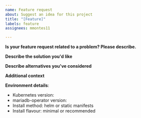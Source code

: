 ```yaml
---
name: Feature request
about: Suggest an idea for this project
title: "[Feature]"
labels: feature
assignees: mmontes11

---
```


**Is your feature request related to a problem? Please describe.**
<!--A clear and concise description of what the problem is-->

**Describe the solution you'd like**
<!--A clear and concise description of what you want to happen.-->

**Describe alternatives you've considered**
<!--A clear and concise description of any alternative solutions or features you've considered.-->

**Additional context**
<!--Add any other context about the feature request here.-->

**Environment details**:
- Kubernetes version:
- mariadb-operator version: 
- Install method: helm or static manifests
- Install flavour: minimal or recommended
